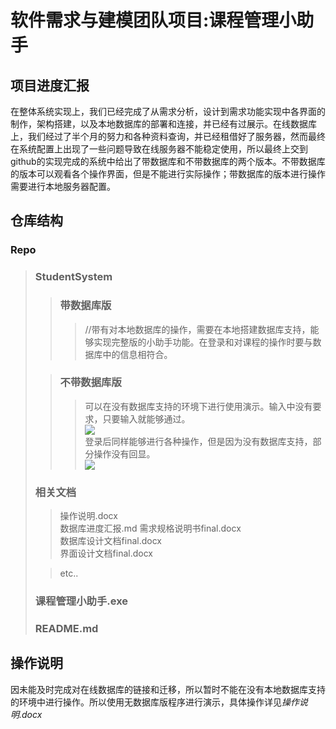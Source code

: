 # 软件需求与建模团队项目:课程管理小助手  
## 项目进度汇报  
在整体系统实现上，我们已经完成了从需求分析，设计到需求功能实现中各界面的制作，架构搭建，以及本地数据库的部署和连接，并已经有过展示。在线数据库上，我们经过了半个月的努力和各种资料查询，并已经租借好了服务器，然而最终在系统配置上出现了一些问题导致在线服务器不能稳定使用，所以最终上交到github的实现完成的系统中给出了带数据库和不带数据库的两个版本。不带数据库的版本可以观看各个操作界面，但是不能进行实际操作；带数据库的版本进行操作需要进行本地服务器配置。
## 仓库结构  
### Repo  
> ### StudentSystem  
>> ### 带数据库版  
>>> //带有对本地数据库的操作，需要在本地搭建数据库支持，能够实现完整版的小助手功能。在登录和对课程的操作时要与数据库中的信息相符合。    
>
>> ### 不带数据库版  
>>> 可以在没有数据库支持的环境下进行使用演示。输入中没有要求，只要输入就能够通过。    
>>> ![](https://i.imgur.com/0c0ZQ5K.png)  
>>> 登录后同样能够进行各种操作，但是因为没有数据库支持，部分操作没有回显。  
>>> ![](https://i.imgur.com/6vq2awa.png)  
>
> ### 相关文档  
>> 操作说明.docx  
>> 数据库进度汇报.md
>> 需求规格说明书final.docx  
>> 数据库设计文档final.docx    
>> 界面设计文档final.docx  
>> 
>> 
>> 
>>
> 
>>etc..
> ### 课程管理小助手.exe  
> ### README.md  
> 

## 操作说明
因未能及时完成对在线数据库的链接和迁移，所以暂时不能在没有本地数据库支持的环境中进行操作。所以使用无数据库版程序进行演示，具体操作详见*操作说明.docx*

